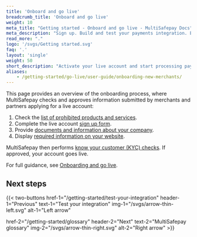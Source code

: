 ```yaml
---
title: 'Onboard and go live'
breadcrumb_title: 'Onboard and go live'
weight: 10
meta_title: "Getting started - Onboard and go live - MultiSafepay Docs"
meta_description: "Sign up. Build and test your payments integration. Explore our products and services. Use our API reference, SDKs, and wrappers. Get support."
read_more: "."
logo: '/svgs/Getting started.svg'
faq: '.'
layout: 'single'
weight: 50
short_description: "Activate your live account and start processing payments."
aliases:
    - /getting-started/go-live/user-guide/onboarding-new-merchants/
---
```


This page provides an overview of the onboarding process, where MultiSafepay checks and approves information submitted by merchants and partners applying for a live account:  

1. Check the [list of prohibited products and services](/account/prohibited-products-services/).
2. Complete the live account [sign up form](https://merchant.multisafepay.com/signup). 
3. Provide [documents and information about your company](/account/onboarding-process/#2-provide-documents-and-information).
4. Display [required information on your website](/account/onboarding-process/#required-information-on-your-website).  

MultiSafepay then performs [know your customer (KYC) checks](/account/kyc/). If approved, your account goes live.

For full guidance, see [Onboarding and go live](/account/onboarding-golive/).

## Next steps

{{< two-buttons
href-1="/getting-started/test-your-integration" header-1="Previous" text-1="Test your integration" img-1="/svgs/arrow-thin-left.svg" alt-1="Left arrow" 

href-2="/getting-started/glossary" header-2="Next" text-2="MultiSafepay glossary" img-2="/svgs/arrow-thin-right.svg" alt-2="Right arrow" >}}